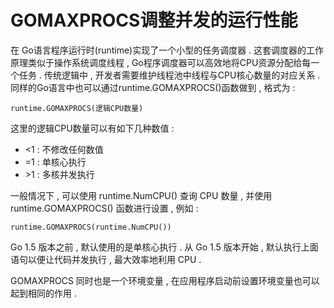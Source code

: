 # GOMAXPROCS调整并发的运行性能

在 Go语言程序运行时\(runtime\)实现了一个小型的任务调度器 . 这套调度器的工作原理类似于操作系统调度线程 , Go程序调度器可以高效地将CPU资源分配给每一个任务 . 传统逻辑中 , 开发者需要维护线程池中线程与CPU核心数量的对应关系 . 同样的Go语言中也可以通过runtime.GOMAXPROCS\(\)函数做到 , 格式为 :

```
runtime.GOMAXPROCS(逻辑CPU数量)
```

这里的逻辑CPU数量可以有如下几种数值 :

* &lt;1 : 不修改任何数值
* =1 : 单核心执行
* &gt;1 : 多核并发执行

一般情况下 , 可以使用 runtime.NumCPU\(\) 查询 CPU 数量 , 并使用 runtime.GOMAXPROCS\(\) 函数进行设置 , 例如 :

```
runtime.GOMAXPROCS(runtime.NumCPU())
```

Go 1.5 版本之前 , 默认使用的是单核心执行 . 从 Go 1.5 版本开始 , 默认执行上面语句以便让代码并发执行 , 最大效率地利用 CPU . 

GOMAXPROCS 同时也是一个环境变量 , 在应用程序启动前设置环境变量也可以起到相同的作用 . 

